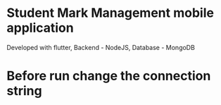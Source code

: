 # Student Mark Management mobile application
 Developed with flutter, Backend - NodeJS, Database - MongoDB
 # Before run change the connection string 
